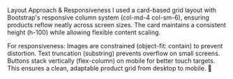 Layout Approach & Responsiveness
I used a card-based grid layout with Bootstrap's responsive column system (col-md-4 col-sm-6), ensuring products reflow neatly across screen sizes.
The card maintains a consistent height (h-100) while allowing flexible content scaling.

For responsiveness:
Images are constrained (object-fit: contain) to prevent distortion.
Text truncation (substring) prevents overflow on small screens.
Buttons stack vertically (flex-column) on mobile for better touch targets.
This ensures a clean, adaptable product grid from desktop to mobile. 🚀
